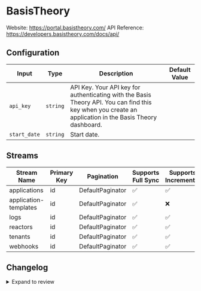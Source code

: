 # BasisTheory
Website: https://portal.basistheory.com/
API Reference: https://developers.basistheory.com/docs/api/

## Configuration

| Input | Type | Description | Default Value |
|-------|------|-------------|---------------|
| `api_key` | `string` | API Key. Your API key for authenticating with the Basis Theory API. You can find this key when you create an application in the Basis Theory dashboard. |  |
| `start_date` | `string` | Start date.  |  |

## Streams
| Stream Name | Primary Key | Pagination | Supports Full Sync | Supports Incremental |
|-------------|-------------|------------|---------------------|----------------------|
| applications | id | DefaultPaginator | ✅ |  ✅  |
| application-templates | id | DefaultPaginator | ✅ |  ❌  |
| logs | id | DefaultPaginator | ✅ |  ✅  |
| reactors | id | DefaultPaginator | ✅ |  ✅  |
| tenants | id | DefaultPaginator | ✅ |  ✅  |
| webhooks | id | DefaultPaginator | ✅ |  ✅  |

## Changelog

<details>
  <summary>Expand to review</summary>

| Version          | Date              | Pull Request | Subject        |
|------------------|-------------------|--------------|----------------|
| 0.0.1 | 2025-04-10 | [57554](https://github.com/airbytehq/airbyte/pull/57554) | Initial release by [@btkcodedev](https://github.com/btkcodedev) via Connector Builder |

</details>

